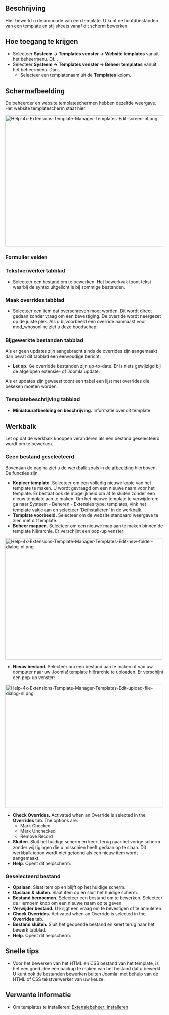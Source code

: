<!-- Filename: Help4.x:Templates:_Customise / Display title: Templates: Bewerken -->

## Beschrijving

Hier bewerkt u de broncode van een template. U kunt de hoofdbestanden
van een template en stijlsheets vanaf dit scherm bewerken.

## Hoe toegang te krijgen

- Selecteer **Systeem → Templates venster → Website templates**
  vanuit het beheermenu. Of...
- Selecteer **Systeem → Templates venster → Beheer templates**
  vanuit het beheermenu. Dan...
  - Selecteer een templatenaam uit de **Templates** kolom.

## Schermafbeelding

De beheerder en website templateschermen hebben dezelfde weergave. Het
website templatescherm staat hier.

<img
src="https://docs.joomla.org/images/thumb/1/1d/Help-4x-Extensions-Template-Manager-Templates-Edit-screen-nl.png/800px-Help-4x-Extensions-Template-Manager-Templates-Edit-screen-nl.png.jpeg"
decoding="async"
srcset="https://docs.joomla.org/images/1/1d/Help-4x-Extensions-Template-Manager-Templates-Edit-screen-nl.png 1.5x"
data-file-width="1140" data-file-height="596" width="800" height="418"
alt="Help-4x-Extensions-Template-Manager-Templates-Edit-screen-nl.png" />

### Formulier velden

### Tekstverwerker tabblad

- Selecteer een bestand om te bewerken. Het bewerkvak toont tekst
  waarbij de syntax uitgelicht is bij sommige bestanden.

### Maak overrides tabblad

- Selecteer een item dat overschreven moet worden. Dit wordt direct
  gedaan zonder vraag om een bevestiging. De override wordt neergezet op
  de juiste plek. Als u bijvoorbeeld een override aanmaakt voor
  mod_whosonline ziet u deze boodschap:

### Bijgewerkte bestanden tabblad

Als er geen updates zijn aangebracht sinds de overrides zijn aangemaakt
dan bevat dit tabblad een eenvoudige bericht:

- **Let op.** Ge overridde bestanden zijn up-to-date. Er is niets
  gewijzigd bij de afgelopen extensie- of Joomla update.

Als er updates zijn geweest toont een tabel een lijst met overrides die
bekeken moeten worden.

### Templatebeschrijving tabblad

- **Miniatuurafbeelding en beschrijving.** Informatie over dit template.

## Werkbalk

Let op dat de werkbalk knoppen veranderen als een bestand geselecteerd
wordt om te bewerken.

### Geen bestand geselecteerd

Bovenaan de pagina ziet u de werkbalk zoals in de
[afbeelding](#Schermafbeelding) hierboven. De functies zijn.

- **Kopieer template.** Selecteer om een volledig nieuwe kopie van het
  template te maken. U wordt gevraagd om een nieuwe naam voor het
  template. Er bestaat ook de mogelijkheid om af te sluiten zonder een
  nieuw template aan te maken. Om het nieuwe template te verwijderen: ga
  naar Systeem - Beheren - Extensies type: templates, vink het template
  vakje aan en selecteer 'Deïnstalleren' in de werkbalk.
- **Template voorbeeld.** Selecteer om de website standaard weergave te
  zien met dit template.
- **Beheer mappen.** Selecteer om een nieuwe map aan te maken binnen de
  template hiërarchie. Er verschijnt een pop-up venster:

<img
src="https://docs.joomla.org/images/thumb/8/8e/Help-4x-Extensions-Template-Manager-Templates-Edit-new-folder-dialog-nl.png/500px-Help-4x-Extensions-Template-Manager-Templates-Edit-new-folder-dialog-nl.png.jpeg"
decoding="async"
srcset="https://docs.joomla.org/images/8/8e/Help-4x-Extensions-Template-Manager-Templates-Edit-new-folder-dialog-nl.png 1.5x"
data-file-width="703" data-file-height="544" width="500" height="387"
alt="Help-4x-Extensions-Template-Manager-Templates-Edit-new-folder-dialog-nl.png" />

- **Nieuw bestand.** Selecteer om een bestand aan te maken of van uw
  computer naar uw Joomla! template hiërarchie te uploaden. Er
  verschijnt een pop-up venster:

<img
src="https://docs.joomla.org/images/thumb/a/a8/Help-4x-Extensions-Template-Manager-Templates-Edit-upload-file-dialog-nl.png/500px-Help-4x-Extensions-Template-Manager-Templates-Edit-upload-file-dialog-nl.png.jpeg"
decoding="async"
srcset="https://docs.joomla.org/images/a/a8/Help-4x-Extensions-Template-Manager-Templates-Edit-upload-file-dialog-nl.png 1.5x"
data-file-width="692" data-file-height="544" width="500" height="393"
alt="Help-4x-Extensions-Template-Manager-Templates-Edit-upload-file-dialog-nl.png" />

- **Check Overrides.** Activated when an Override is selected in the
  **Overrides** tab. The options are:
  - Mark Checked
  - Mark Unchecked
  - Remove Record
- **Sluiten**. Sluit het huidige scherm en keert terug naar het vorige
  scherm zonder wijzigingen die u misschien heeft gedaan op te slaan.
  Dit werkbalk icoon wordt niet getoond als een nieuw item wordt
  aangemaakt.
- **Help**. Opent dit helpscherm.

### Geselecteerd bestand

- **Opslaan**. Slaat item op en blijft op het huidige scherm.
- **Opslaan & sluiten**. Slaat item op en sluit het huidige scherm.
- **Bestand hernoemen.** Selecteer een bestand om te bewerken. Selecteer
  de Hernoem knop om een nieuwe naam op te geven.
- **Verwijder bestand.** U krijgt een vraag om te bevestigen of te
  annuleren.
- **Check Overrides.** Activated when an Override is selected in the
  **Overrides** tab.
- **Bestand sluiten.** Sluit het geopende bestand en keert terug naar
  het bewerk tabblad.
- **Help**. Opent dit helpscherm.

## Snelle tips

- Voor het bewerken van het HTML en CSS bestand van het template, is het
  een goed idee een backup te maken van het bestand dat u bewerkt. U
  kunt ook de bestanden bewerken buiten Joomla! met behulp van de HTML
  of CSS tekstverwerker van uw keuze.

## Verwante informatie

- Om templates te installeren: [Extensiebeheer:
  Installeren](https://docs.joomla.org/Help4.x:Extensions:_Install/nl "Help4.x:Extensions: Install/nl")
